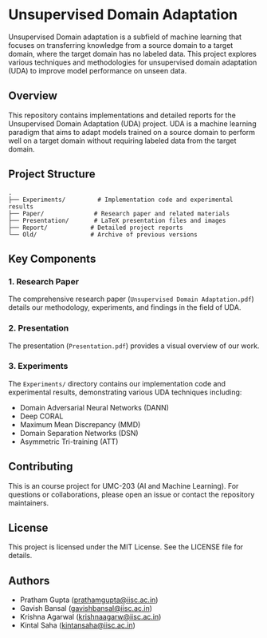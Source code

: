 # Unsupervised Domain Adaptation
Unsupervised Domain adaptation is a subfield of machine learning that focuses on transferring knowledge from a source domain to a target domain, where the target domain has no labeled data. This project explores various techniques and methodologies for unsupervised domain adaptation (UDA) to improve model performance on unseen data.

## Overview

This repository contains implementations and detailed reports for the Unsupervised Domain Adaptation (UDA) project. UDA is a machine learning paradigm that aims to adapt models trained on a source domain to perform well on a target domain without requiring labeled data from the target domain.

## Project Structure

```
.
├── Experiments/         # Implementation code and experimental results
├── Paper/              # Research paper and related materials
├── Presentation/       # LaTeX presentation files and images
├── Report/            # Detailed project reports
└── Old/               # Archive of previous versions
```

## Key Components

### 1. Research Paper
The comprehensive research paper (`Unsupervised Domain Adaptation.pdf`) details our methodology, experiments, and findings in the field of UDA.

### 2. Presentation
The presentation (`Presentation.pdf`) provides a visual overview of our work.

### 3. Experiments
The `Experiments/` directory contains our implementation code and experimental results, demonstrating various UDA techniques including:
- Domain Adversarial Neural Networks (DANN)
- Deep CORAL
- Maximum Mean Discrepancy (MMD)
- Domain Separation Networks (DSN)
- Asymmetric Tri-training (ATT)


## Contributing
This is an course project for UMC-203 (AI and Machine Learning). For questions or collaborations, please open an issue or contact the repository maintainers.

## License

This project is licensed under the MIT License. See the LICENSE file for details.

## Authors

- Pratham Gupta        (prathamgupta@iisc.ac.in)
- Gavish Bansal        (gavishbansal@iisc.ac.in)
- Krishna Agarwal      (krishnaagarw@iisc.ac.in)
- Kintal Saha          (kintansaha@iisc.ac.in)

